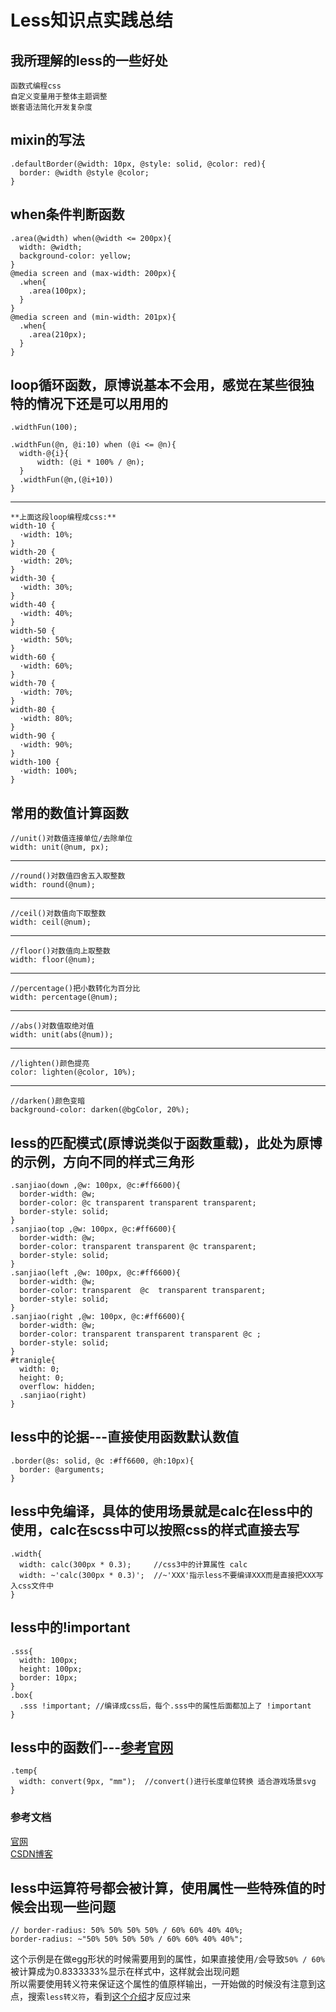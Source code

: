# Less知识点实践总结

## 我所理解的less的一些好处
	函数式编程css
	自定义变量用于整体主题调整
	嵌套语法简化开发复杂度

## mixin的写法
	.defaultBorder(@width: 10px, @style: solid, @color: red){
	  border: @width @style @color;
	}

## when条件判断函数
	.area(@width) when(@width <= 200px){
	  width: @width;
	  background-color: yellow;
	}
	@media screen and (max-width: 200px){
	  .when{
		.area(100px);
	  }
	}
	@media screen and (min-width: 201px){
	  .when{
		.area(210px);
	  }
	}
	
## loop循环函数，原博说基本不会用，感觉在某些很独特的情况下还是可以用用的
	.widthFun(100);
	 
	.widthFun(@n, @i:10) when (@i <= @n){
	  width-@{i}{
		  width: (@i * 100% / @n);
	  }
	  .widthFun(@n,(@i+10))
	}
---
	**上面这段loop编程成css:**
	width-10 {
	  ·width: 10%;
	}
	width-20 {
	  ·width: 20%;
	}
	width-30 {
	  ·width: 30%;
	}
	width-40 {
	  ·width: 40%;
	}
	width-50 {
	  ·width: 50%;
	}
	width-60 {
	  ·width: 60%;
	}
	width-70 {
	  ·width: 70%;
	}
	width-80 {
	  ·width: 80%;
	}
	width-90 {
	  ·width: 90%;
	}
	width-100 {
	  ·width: 100%;
	}

## 常用的数值计算函数
	//unit()对数值连接单位/去除单位
	width: unit(@num, px);
---
	//round()对数值四舍五入取整数
	width: round(@num);
---
	//ceil()对数值向下取整数
	width: ceil(@num);
---
	//floor()对数值向上取整数
	width: floor(@num);
---
	//percentage()把小数转化为百分比
	width: percentage(@num);
---
	//abs()对数值取绝对值
	width: unit(abs(@num));
---
	//lighten()颜色提亮
	color: lighten(@color, 10%);
---
	//darken()颜色变暗
	background-color: darken(@bgColor, 20%);

## less的匹配模式(原博说类似于函数重载)，此处为原博的示例，方向不同的样式三角形
	.sanjiao(down ,@w: 100px, @c:#ff6600){
	  border-width: @w;
	  border-color: @c transparent transparent transparent;
	  border-style: solid;
	}
	.sanjiao(top ,@w: 100px, @c:#ff6600){
	  border-width: @w;
	  border-color: transparent transparent @c transparent;
	  border-style: solid;
	}
	.sanjiao(left ,@w: 100px, @c:#ff6600){
	  border-width: @w;
	  border-color: transparent  @c  transparent transparent;
	  border-style: solid;
	}
	.sanjiao(right ,@w: 100px, @c:#ff6600){
	  border-width: @w;
	  border-color: transparent transparent transparent @c ;
	  border-style: solid;
	}
	#tranigle{
	  width: 0;
	  height: 0;
	  overflow: hidden;
	  .sanjiao(right)
	}

## less中的论据---直接使用函数默认数值
	.border(@s: solid, @c :#ff6600, @h:10px){
	  border: @arguments;
	}
	
## less中免编译，具体的使用场景就是calc在less中的使用，calc在scss中可以按照css的样式直接去写
	.width{
	  width: calc(300px * 0.3);     //css3中的计算属性 calc
	  width: ~'calc(300px * 0.3)';  //~'XXX'指示less不要编译XXX而是直接把XXX写入css文件中
	}

## less中的!important
	.sss{
	  width: 100px;
	  height: 100px;
	  border: 10px;
	}
	.box{
	  .sss !important; //编译成css后，每个.sss中的属性后面都加上了 !important
	}

## less中的函数们---[参考官网](https://less.bootcss.com/functions/)
	.temp{
	  width: convert(9px, "mm");  //convert()进行长度单位转换 适合游戏场景svg
	}

### 参考文档
[官网](https://less.bootcss.com)</br>
[CSDN博客](https://www.jianshu.com/p/191d1e21f7ed/)


## less中运算符号都会被计算，使用属性一些特殊值的时候会出现一些问题
```
// border-radius: 50% 50% 50% 50% / 60% 60% 40% 40%;
border-radius: ~"50% 50% 50% 50% / 60% 60% 40% 40%";
```
这个示例是在做egg形状的时候需要用到的属性，如果直接使用`/`会导致`50% / 60% `被计算成为0.8333333%显示在样式中，这样就会出现问题  
所以需要使用转义符来保证这个属性的值原样输出，一开始做的时候没有注意到这点，搜索`less转义符`，看到[这个介绍](https://www.cnblogs.com/96net/p/13879749.html)才反应过来  
